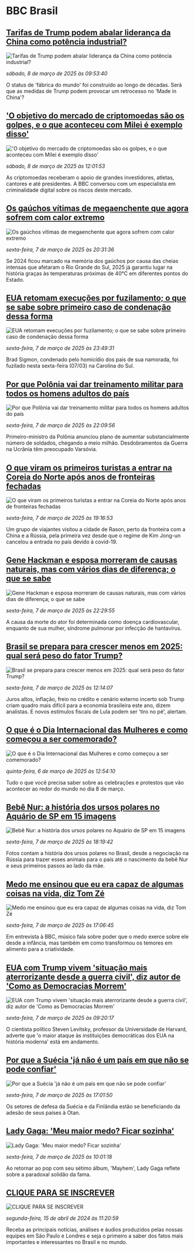 # BBC Brasil## [Tarifas de Trump podem abalar liderança da China como potência industrial?](https://www.bbc.com/portuguese/articles/c86p0lw1jwdo?at_campaign=githubrss)![Tarifas de Trump podem abalar liderança da China como potência industrial?](https://ichef.bbci.co.uk/ace/standard/240/cpsprodpb/f94f/live/b193ce50-f992-11ef-ae5c-2f8723cb2041.jpg)_sábado, 8 de março de 2025 às 09:53:40_O status de 'fábrica do mundo' foi construído ao longo de décadas. Será que as medidas de Trump podem provocar um retrocesso no  'Made in China'?## ['O objetivo do mercado de criptomoedas são os golpes, e o que aconteceu com Milei é exemplo disso'](https://www.bbc.com/portuguese/articles/cqx09gj12zqo?at_campaign=githubrss)!['O objetivo do mercado de criptomoedas são os golpes, e o que aconteceu com Milei é exemplo disso'](https://ichef.bbci.co.uk/ace/standard/240/cpsprodpb/b26f/live/b4018260-f391-11ef-b176-3b0103bf5e53.jpg)_sábado, 8 de março de 2025 às 12:01:53_As criptomoedas receberam o apoio de grandes investidores, atletas, cantores e até presidentes. A BBC conversou com um especialista em criminalidade digital sobre os riscos deste mercado.## [Os gaúchos vítimas de megaenchente que agora sofrem com calor extremo](https://www.bbc.com/portuguese/articles/c07zpjn2nnpo?at_campaign=githubrss)![Os gaúchos vítimas de megaenchente que agora sofrem com calor extremo](https://ichef.bbci.co.uk/ace/standard/240/cpsprodpb/62a6/live/e9c3dd00-fb69-11ef-a273-e52c9fc8f09b.jpg)_sexta-feira, 7 de março de 2025 às 20:31:36_Se 2024 ficou marcado na memória dos gaúchos por causa das cheias intensas que afetaram o Rio Grande do Sul, 2025 já garantiu lugar na história graças às temperaturas próximas de 40°C em diferentes pontos do Estado.## [EUA retomam execuções por fuzilamento; o que se sabe sobre primeiro caso de condenação dessa forma](https://www.bbc.com/portuguese/articles/cj0qyd3q34vo?at_campaign=githubrss)![EUA retomam execuções por fuzilamento; o que se sabe sobre primeiro caso de condenação dessa forma](https://ichef.bbci.co.uk/ace/standard/240/cpsprodpb/f493/live/3ebb0810-fa7f-11ef-896e-d7e7fb1719a4.jpg)_sexta-feira, 7 de março de 2025 às 23:49:31_Brad Sigmon, condenado pelo homicídio dos pais de sua namorada, foi fuzilado nesta sexta-feira (07/03) na Carolina do Sul.## [Por que Polônia vai dar treinamento militar para todos os homens adultos do país](https://www.bbc.com/portuguese/articles/cewknk8y4jvo?at_campaign=githubrss)![Por que Polônia vai dar treinamento militar para todos os homens adultos do país](https://ichef.bbci.co.uk/ace/standard/240/cpsprodpb/3aaa/live/ec296a80-fb99-11ef-896e-d7e7fb1719a4.jpg)_sexta-feira, 7 de março de 2025 às 22:09:56_Primeiro-ministro da Polônia anunciou plano de aumentar substancialmente número de soldados, chegando a meio milhão. Desdobramentos da Guerra na Ucrânia têm preocupado Varsóvia.## [O que viram os primeiros turistas a entrar na Coreia do Norte após anos de fronteiras fechadas](https://www.bbc.com/portuguese/articles/c4g7qp9y294o?at_campaign=githubrss)![O que viram os primeiros turistas a entrar na Coreia do Norte após anos de fronteiras fechadas](https://ichef.bbci.co.uk/ace/standard/240/cpsprodpb/63a5/live/26d918f0-f6ff-11ef-896e-d7e7fb1719a4.jpg)_sexta-feira, 7 de março de 2025 às 19:16:53_Um grupo de viajantes visitou a cidade de Rason, perto da fronteira com a China e a Rússia, pela primeira vez desde que o regime de Kim Jong-un cancelou a entrada no país devido à covid-19.## [Gene Hackman e esposa morreram de causas naturais, mas com vários dias de diferença; o que se sabe](https://www.bbc.com/portuguese/articles/c23470n3p87o?at_campaign=githubrss)![Gene Hackman e esposa morreram de causas naturais, mas com vários dias de diferença; o que se sabe](https://ichef.bbci.co.uk/ace/standard/240/cpsprodpb/1285/live/5bed3cd0-fba3-11ef-8c03-7dfdbeeb2526.jpg)_sexta-feira, 7 de março de 2025 às 22:29:55_A causa da morte do ator foi determinada como doença cardiovascular, enquanto de sua mulher, síndrome pulmonar por infecção de hantavírus.## [Brasil se prepara para crescer menos em 2025: qual será peso do fator Trump?](https://www.bbc.com/portuguese/articles/c62567dk1zpo?at_campaign=githubrss)![Brasil se prepara para crescer menos em 2025: qual será peso do fator Trump?](https://ichef.bbci.co.uk/ace/standard/240/cpsprodpb/28dd/live/97670c00-facc-11ef-99cb-7dbcccab512d.jpg)_sexta-feira, 7 de março de 2025 às 12:14:07_Juros altos, inflação, freio no crédito e cenário externo incerto sob Trump criam quadro mais difícil para a economia brasileira este ano, dizem analistas. E novos estímulos fiscais de Lula podem ser 'tiro no pé', alertam.## [O que é o Dia Internacional das Mulheres e como começou a ser comemorado?](https://www.bbc.com/portuguese/articles/c9w9n4kyemxo?at_campaign=githubrss)![O que é o Dia Internacional das Mulheres e como começou a ser comemorado?](https://ichef.bbci.co.uk/ace/standard/240/cpsprodpb/c6b9/live/9ff176d0-da43-11ee-8f28-259790e80bba.jpg)_quinta-feira, 6 de março de 2025 às 12:54:10_Tudo o que você precisa saber sobre as celebrações e protestos que vão acontecer ao redor do mundo no dia 8 de março.## [Bebê Nur: a história dos ursos polares no Aquário de SP em 15 imagens](https://www.bbc.com/portuguese/articles/c99yd58lzkmo?at_campaign=githubrss)![Bebê Nur: a história dos ursos polares no Aquário de SP em 15 imagens](https://ichef.bbci.co.uk/ace/standard/240/cpsprodpb/3862/live/5abfb2a0-fa8d-11ef-9e61-71ee71f26eb1.jpg)_sexta-feira, 7 de março de 2025 às 18:19:42_Fotos contam a história dos ursos polares no Brasil, desde a negociação na Rússia para trazer esses animais para o país até o nascimento da bebê Nur e seus primeiros passos ao lado da mãe.## [Medo me ensinou que eu era capaz de algumas coisas na vida, diz Tom Zé](https://www.bbc.com/portuguese/articles/cx2x8p2l5p1o?at_campaign=githubrss)![Medo me ensinou que eu era capaz de algumas coisas na vida, diz Tom Zé](https://ichef.bbci.co.uk/ace/standard/240/cpsprodpb/8cb2/live/8c483f20-e22f-11ef-bd1b-d536627785f2.png)_sexta-feira, 7 de março de 2025 às 17:06:45_Em entrevista à BBC, músico fala sobre poder que o medo exerce sobre ele desde a infância, mas também em como transformou os temores em alimento para a criatividade.## [EUA com Trump vivem 'situação mais aterrorizante desde a guerra civil', diz autor de 'Como as Democracias Morrem'](https://www.bbc.com/portuguese/articles/c5yr2pm18zpo?at_campaign=githubrss)![EUA com Trump vivem 'situação mais aterrorizante desde a guerra civil', diz autor de 'Como as Democracias Morrem'](https://ichef.bbci.co.uk/ace/standard/240/cpsprodpb/623b/live/2754c710-f9bc-11ef-bed1-9da6d7f95712.jpg)_sexta-feira, 7 de março de 2025 às 09:20:17_O cientista político Steven Levitsky, professor da Universidade de Harvard, adverte que 'o maior ataque às instituições democráticas dos EUA na história moderna' está em andamento.## [Por que a Suécia 'já não é um país em que não se pode confiar'](https://www.bbc.com/portuguese/articles/c4gp9d41zweo?at_campaign=githubrss)![Por que a Suécia 'já não é um país em que não se pode confiar'](https://ichef.bbci.co.uk/ace/standard/240/cpsprodpb/4f42/live/3e6554d0-f8fc-11ef-806b-d7666ddeb600.jpg)_sexta-feira, 7 de março de 2025 às 17:01:50_Os setores de defesa da Suécia e da Finlândia estão se beneficiando da adesão de seus países à Otan.## [Lady Gaga: 'Meu maior medo? Ficar sozinha'](https://www.bbc.com/portuguese/articles/crknz1lrjdeo?at_campaign=githubrss)![Lady Gaga: 'Meu maior medo? Ficar sozinha'](https://ichef.bbci.co.uk/ace/standard/240/cpsprodpb/5f52/live/27ae3b90-fad6-11ef-a76c-f7e6d97500f1.jpg)_sexta-feira, 7 de março de 2025 às 10:01:18_Ao retornar ao pop com seu sétimo álbum, 'Mayhem', Lady Gaga reflete sobre a paradoxal solidão da fama.## [CLIQUE PARA SE INSCREVER](https://bbc.in/3UkB2wH?at_campaign=githubrss)![CLIQUE PARA SE INSCREVER](https://ichef.bbci.co.uk/ace/standard/240/cpsprodpb/45da/live/56e64420-2264-11ef-80aa-699d54c46324.png)_segunda-feira, 15 de abril de 2024 às 11:20:59_Receba as principais notícias, análises e áudios produzidos pelas nossas equipes em São Paulo e Londres e seja o primeiro a saber dos fatos mais importantes e interessantes no Brasil e no mundo.